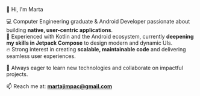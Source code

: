👋 Hi, I'm Marta  

💻 Computer Engineering graduate & Android Developer passionate about building **native, user-centric applications**.  
📱 Experienced with Kotlin and the Android ecosystem, currently **deepening my skills in Jetpack Compose** to design modern and dynamic UIs.  
🔥 Strong interest in creating **scalable, maintainable code** and delivering seamless user experiences.  

🚀 Always eager to learn new technologies and collaborate on impactful projects.  

📫 Reach me at: **martajimpac@gmail.com**
